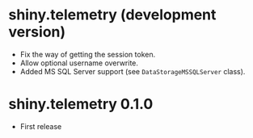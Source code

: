 # shiny.telemetry (development version)

- Fix the way of getting the session token.
- Allow optional username overwrite.
- Added MS SQL Server support (see `DataStorageMSSQLServer` class).

# shiny.telemetry 0.1.0

- First release
